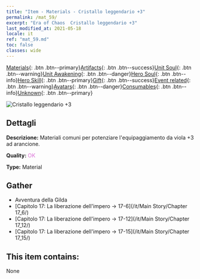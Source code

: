 ```yaml
---
title: "Item - Materials - Cristallo leggendario +3"
permalink: /mat_59/
excerpt: "Era of Chaos  Cristallo leggendario +3"
last_modified_at: 2021-05-18
locale: it
ref: "mat_59.md"
toc: false
classes: wide
---
```

 [Materials](/ItemsIT/){: .btn .btn--primary}[Artifacts](/ItemsIT/Artifacts/){: .btn .btn--success}[Unit Soul](/ItemsIT/UnitSoul/){: .btn .btn--warning}[Unit Awakening](/ItemsIT/UnitAwakening/){: .btn .btn--danger}[Hero Soul](/ItemsIT/HeroSoul/){: .btn .btn--info}[Hero Skill](/ItemsIT/HeroSkill/){: .btn .btn--primary}[Gift](/ItemsIT/Gift/){: .btn .btn--success}[Event related](/ItemsIT/Events/){: .btn .btn--warning}[Avatars](/ItemsIT/Avatars/){: .btn .btn--danger}[Consumables](/ItemsIT/Consumables/){: .btn .btn--info}[Unknown](/ItemsIT/Unknown/){: .btn .btn--primary}

 ![Cristallo leggendario +3](/images/t/i_cailiao_shuijing2.png)

## Dettagli
 **Descrizione:** Materiali comuni per potenziare l'equipaggiamento da viola +3 ad arancione.

 **Quality:** <span style="color: #DA70D6">OK</span>

 **Type:** Material

## Gather

*    Avventura della Gilda 
*    [Capitolo 17: La liberazione dell'impero -> 17-6](/it/Main Story/Chapter 17_6/) 
*    [Capitolo 17: La liberazione dell'impero -> 17-12](/it/Main Story/Chapter 17_12/) 
*    [Capitolo 17: La liberazione dell'impero -> 17-15](/it/Main Story/Chapter 17_15/) 

## This item contains:

  None

